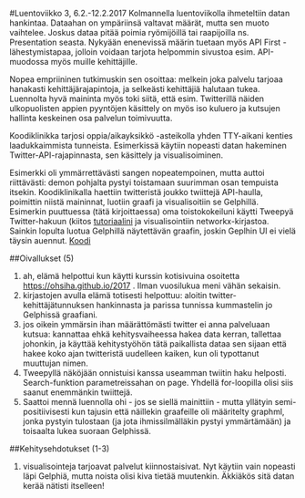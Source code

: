 #Luentoviikko 3, 6.2.-12.2.2017
Kolmannella luentoviikolla ihmeteltiin datan hankintaa. Dataahan on ympäriinsä valtavat määrät, mutta sen muoto vaihtelee. Joskus dataa pitää poimia ryömijöillä tai raapijoilla ns. Presentation seasta. Nykyään enenevissä määrin tuetaan myös API First -lähestymistapaa, jolloin voidaan tarjota helpommin sivustoa esim. API-muodossa myös muille kehittäjille.

Nopea empriininen tutkimuskin sen osoittaa: melkein joka palvelu tarjoaa hanakasti kehittäjärajapintoja, ja selkeästi kehittäjiä halutaan tukea. Luennolta hyvä maininta myös toki siitä, että esim. Twitterillä näiden ulkopuolisten appien pyyntöjen käsittely on myös iso kuluero ja kutsujen hallinta keskeinen osa palvelun toimivuutta.

Koodiklinikka tarjosi oppia/aikayksikkö -asteikolla yhden TTY-aikani kenties laadukkaimmista tunneista. Esimerkissä käytiin nopeasti datan hakeminen Twitter-API-rajapinnasta, sen käsittely ja visualisoiminen.

Esimerkki oli ymmärrettävästi sangen nopeatempoinen, mutta auttoi riittävästi: demon pohjalta pystyi toistamaan suurimman osan tempuista itsekin. Koodiklinikalla haettiin twitteristä joukko twiittejä API-haulla, poimittin niistä maininnat, luotiin graafi ja visualisoitiin se Gelphillä. Esimerkin puuttuessa (tätä kirjoittaessa) oma toistokokeiluni käytti Tweepyä Twitter-hakuun (kiitos <a href="https://marcobonzanini.com/2015/03/02/mining-twitter-data-with-python-part-1/)">tutoriaalini</a> ja visualisointiin networkx-kirjastoa. Sainkin lopulta luotua Gelphillä näytettävän graafin, joskin Geplhin UI ei vielä täysin auennut. <a href="https://github.com/vrna/ohsiha/blob/master/TweatReader/tweetsToNetwork.py">Koodi</a>


##Oivallukset (5)
1. ah, elämä helpottui kun käytti kurssin kotisivuina osoitetta https://ohsiha.github.io/2017 . Ilman vuosilukua meni vähän sekaisin.
1. kirjastojen avulla elämä totisesti helpottuu: aloitin twitter-kehittäjätunnuksen hankinnasta ja parissa tunnissa kummastelin jo Gelphissä graafiani.
1. jos oikein ymmärsin ihan määrättömästi twitter ei anna palveluaan kutsua: kannattaa ehkä kehitysvaiheessa hakea data kerran, tallettaa johonkin, ja käyttää kehitystyöhön tätä paikallista dataa sen sijaan että hakee koko ajan twitteristä uudelleen kaiken, kun oli typottanut muuttujan nimen.
1. Tweepyllä näköjään onnistuisi kanssa useamman twiitin haku helposti. Search-funktion parametreissahan on page. Yhdellä for-loopilla olisi siis saanut enemmänkin twiittejä.
1. Saattoi mennä luennolla ohi - jos se siellä mainittiin - mutta yllätyin semi-positiivisesti kun tajusin että näillekin graafeille oli määritelty graphml, jonka pystyin tulostaan (ja jota ihmissilmälläkin pystyi ymmärtämään) ja toisaalta lukea suoraan Gelphissä.


##Kehitysehdotukset (1-3)
1. visualisointeja tarjoavat palvelut kiinnostaisivat. Nyt käytiin vain nopeasti läpi Gelphiä, mutta noista olisi kiva tietää muutenkin. Äkkiäkös sitä datan kerää nätisti itselleen!

